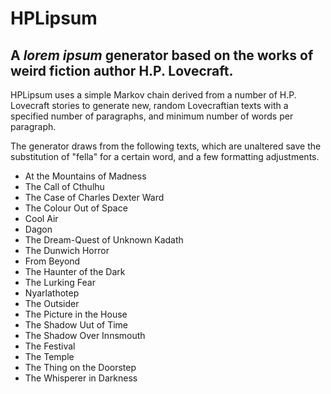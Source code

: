 # HPLipsum
## A _lorem ipsum_ generator based on the works of weird fiction author H.P. Lovecraft.

HPLipsum uses a simple Markov chain derived from a number of H.P. Lovecraft stories to generate new, random Lovecraftian texts with a specified number of paragraphs, and minimum number of words per paragraph. 

The generator draws from the following texts, which are unaltered save the substitution of "fella" for a certain word, and a few formatting adjustments. 

* At the Mountains of Madness
* The Call of Cthulhu
* The Case of Charles Dexter Ward
* The Colour Out of Space
* Cool Air
* Dagon
* The Dream-Quest of Unknown Kadath
* The Dunwich Horror
* From Beyond
* The Haunter of the Dark
* The Lurking Fear
* Nyarlathotep
* The Outsider
* The Picture in the House
* The Shadow Uut of Time
* The Shadow Over Innsmouth
* The Festival
* The Temple
* The Thing on the Doorstep
* The Whisperer in Darkness
